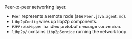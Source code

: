 Peer-to-peer networking layer.

- `Peer` represents a remote node (see `Peer.java.agent.md`).
- `Libp2pConfig` wires up libp2p components.
- `P2PProtoMapper` handles protobuf message conversion.
- `libp2p/` contains `Libp2pService` running the network loop.
